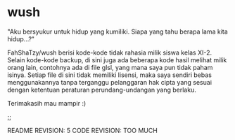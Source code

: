 # wush
"Aku bersyukur untuk hidup yang kumiliki. Siapa yang tahu berapa lama kita hidup...?"

FahShaTzy/wush berisi kode-kode tidak rahasia milik siswa kelas XI-2.
Selain kode-kode backup, di sini juga ada beberapa kode hasil melihat milik orang lain, contohnya ada di file glsl, yang mana saya pun tidak paham isinya. Setiap file di sini tidak memiliki lisensi, maka saya sendiri bebas menggunakannya tanpa terganggu pelanggaran hak cipta yang sesuai dengan ketentuan peraturan perundang-undangan yang berlaku.

Terimakasih mau mampir :)

;;


README REVISION: 5
CODE REVISION: TOO MUCH
